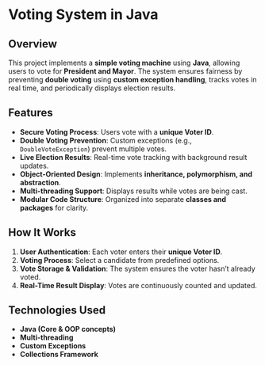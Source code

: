 # Voting System in Java

## Overview
This project implements a **simple voting machine** using **Java**, allowing users to vote for **President and Mayor**. The system ensures fairness by preventing **double voting** using **custom exception handling**, tracks votes in real time, and periodically displays election results.

## Features
- **Secure Voting Process**: Users vote with a **unique Voter ID**.
- **Double Voting Prevention**: Custom exceptions (e.g., `DoubleVoteException`) prevent multiple votes.
- **Live Election Results**: Real-time vote tracking with background result updates.
- **Object-Oriented Design**: Implements **inheritance, polymorphism, and abstraction**.
- **Multi-threading Support**: Displays results while votes are being cast.
- **Modular Code Structure**: Organized into separate **classes and packages** for clarity.

## How It Works
1. **User Authentication**: Each voter enters their **unique Voter ID**.
2. **Voting Process**: Select a candidate from predefined options.
3. **Vote Storage & Validation**: The system ensures the voter hasn’t already voted.
4. **Real-Time Result Display**: Votes are continuously counted and updated.

## Technologies Used
- **Java (Core & OOP concepts)**
- **Multi-threading**
- **Custom Exceptions**
- **Collections Framework**

